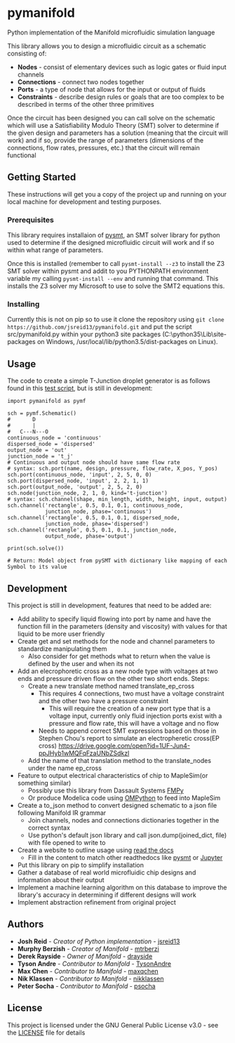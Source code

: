 # pymanifold
Python implementation of the Manifold microfluidic simulation language

This library allows you to design a microfluidic circuit as a schematic consisting of:

* **Nodes** - consist of elementary devices such as logic gates or fluid input channels
* **Connections** - connect two nodes together
* **Ports** - a type of node that allows for the input or output of fluids
* **Constraints** - describe design rules or goals that are too complex to be described
in terms of the other three primitives

Once the circuit has been designed you can call solve on the schematic which will use
a Satisfiability Modulo Theory (SMT) solver to determine if the given design and
parameters has a solution (meaning that the circuit will work) and if so, provide
the range of parameters (dimensions of the connections, flow rates, pressures, etc.)
that the circuit will remain functional

## Getting Started

These instructions will get you a copy of the project up and running on your local
machine for development and testing purposes.

### Prerequisites

This library requires installaion of [pysmt](https://github.com/pysmt/pysmt), an SMT
solver library for python used to determine if the designed microfluidic circuit will
work and if so within what range of parameters.

Once this is installed (remember to call ``` pysmt-install --z3 ``` to install the
Z3 SMT solver within pysmt and addit to you PYTHONPATH environment variable my calling
``` pysmt-install --env ``` and running that command. This installs the Z3 solver my Microsoft
to use to solve the SMT2 equations this.

### Installing

Currently this is not on pip so to use it clone the repository using ```
git clone https://github.com/jsreid13/pymanifold.git ``` and put the script src/pymanifold.py
within your python3 site packages (C:\\python35\Lib\site-packages on Windows, 
/usr/local/lib/python3.5/dist-packages on Linux).

## Usage

The code to create a simple T-Junction droplet generator is as follows found in this
[test script](src/test.py), but is still in development:

```
import pymanifold as pymf

sch = pymf.Schematic()
#       D
#       |
#   C---N---O
continuous_node = 'continuous'
dispersed_node = 'dispersed'
output_node = 'out'
junction_node = 't_j'
# Continuous and output node should have same flow rate
# syntax: sch.port(name, design, pressure, flow_rate, X_pos, Y_pos)
sch.port(continuous_node, 'input', 2, 5, 0, 0)
sch.port(dispersed_node, 'input', 2, 2, 1, 1)
sch.port(output_node, 'output', 2, 5, 2, 0)
sch.node(junction_node, 2, 1, 0, kind='t-junction')
# syntax: sch.channel(shape, min_length, width, height, input, output)
sch.channel('rectangle', 0.5, 0.1, 0.1, continuous_node,
            junction_node, phase='continuous')
sch.channel('rectangle', 0.5, 0.1, 0.1, dispersed_node,
            junction_node, phase='dispersed')
sch.channel('rectangle', 0.5, 0.1, 0.1, junction_node,
            output_node, phase='output')

print(sch.solve())

# Return: Model object from pySMT with dictionary like mapping of each Symbol to its value
```

## Development

This project is still in development, features that need to be added are:

* Add ability to specify liquid flowing into port by name and have the function fill in the
  parameters (density and viscosity) with values for that liquid to be more user friendly
* Create get and set methods for the node and channel parameters to standardize manipulating them
  * Also consider for get methods what to return when the value is defined by the user and when its not
* Add an elecrophoretic cross as a new node type with voltages at two ends and pressure driven flow on
the other two short ends. Steps:
  * Create a new translate method named translate_ep_cross
    * This requires 4 connections, two must have a voltage constraint and the other two have a pressure
	constraint
	  * This will require the creation of a new port type that is a voltage input, currently only
	  fluid injection ports exist with a pressure and flow rate, this will have a voltage and no flow
	* Needs to append correct SMT expressions based on those in Stephen Chou's report to simulate an
	electropheretic cross(EP cross) https://drive.google.com/open?id=1UF-Jun4-ppJHyb1wMQFqFzaUNbZSdkzl
  * Add the name of that translation method to the translate_nodes under the name ep_cross
* Feature to output electrical characteristics of chip to MapleSim(or something similar)
  * Possibly use this library from Dassault Systems [FMPy](https://github.com/CATIA-Systems/FMPy)
  * Or produce Modelica code using [OMPython](https://github.com/OpenModelica/OMPython) 
  to feed into MapleSim
* Create a to_json method to convert designed schematic to a json file following Manifold IR grammar
  * Join channels, nodes and connections dictionaries together in the correct syntax
  * Use python's default json library and call json.dump(joined_dict, file) with file opened to
  write to
* Create a website to outline usage using [read the docs](https://readthedocs.org/)
  * Fill in the content to match other readthedocs like [pysmt](http://pysmt.readthedocs.io)
  or [Jupyter](http://jupyter.readthedocs.io)
* Put this library on pip to simplify installation
* Gather a database of real world microfluidic chip designs and information about their output
* Implement a machine learning algorithm on this database to improve the library's accuracy in
determining if different designs will work
* Implement abstraction refinement from original project

## Authors

* **Josh Reid** - *Creator of Python implementation* - [jsreid13](https://github.com/jsreid13)
* **Murphy Berzish** - *Creator of Manifold* - [mtrberzi](https://github.com/mtrberzi)
* **Derek Rayside** - *Owner of Manifold* - [drayside](https://github.com/drayside)
* **Tyson Andre** - *Contributor to Manifold* - [TysonAndre](https://github.com/TysonAndre)
* **Max Chen** - *Contributor to Manifold* - [maxqchen](https://github.com/maxqchen)
* **Nik Klassen** - *Contributor to Manifold* - [nikklassen](https://github.com/nikklassen)
* **Peter Socha** - *Contributor to Manifold* - [psocha](https://github.com/psocha)

## License

This project is licensed under the GNU General Public License v3.0 - see the
[LICENSE](LICENSE) file for details
